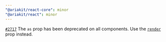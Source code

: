 ```yaml
---
"@ariakit/react-core": minor
"@ariakit/react": minor
---
```


[`#2717`](https://github.com/ariakit/ariakit/pull/2717) The `as` prop has been deprecated on all components. Use the [`render`](https://ariakit.org/guide/composition) prop instead.
